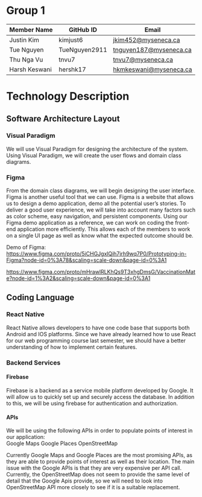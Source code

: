 # Group 1

|   Member Name  | GitHub ID |           Email               |
| ---------------| ---------------|-------------------------------|
| Justin Kim     | kimjust6	  |jkim452@myseneca.ca    	  |
| Tue Nguyen     | TueNguyen2911  |tnguyen187@myseneca.ca 	  |
| Thu Nga Vu	 | tnvu7	  |tnvu7@myseneca.ca   		  |
| Harsh Keswani  | hershk17	  |hkmkeswani@myseneca.ca 	  |



# Technology Description

## Software Architecture Layout

### Visual Paradigm

We will use Visual Paradigm for designing the architecture of the system. Using Visual Paradigm, we will create the user flows and domain class diagrams. 

### Figma

From the domain class diagrams, we will begin designing the user interface. Figma is another useful tool that we can use. Figma is a website that allows us to design a demo application, demo all the potential user’s stories. To deliver a good user experience, we will take into account many factors such as color scheme, easy navigation, and persistent components. Using our Figma demo application as a reference, we can work on coding the front-end application more efficiently.  This allows each of the members to work on a single UI page as well as know what the expected outcome should be.

Demo of Figma: https://www.figma.com/proto/5iCHGJgxlQih7jrh9wq7P0/Prototyping-in-Figma?node-id=0%3A78&scaling=scale-down&page-id=0%3A1

https://www.figma.com/proto/mHrawlRLKhQs9T3xhgDmsG/VaccinationMate?node-id=1%3A2&scaling=scale-down&page-id=0%3A1

## Coding Language

### React Native

React Native allows developers to have one code base that supports both Android and IOS platforms. Since we have already learned how to use React for our web programming course last semester, we should have a better understanding of how to implement certain features. 

### Backend Services

#### Firebase

Firebase is a backend as a service mobile platform developed by Google.  It will allow us to quickly set up and securely access the database. In addition to this, we will be using firebase for authentication and authorization.  

#### APIs

We will be using the following APIs in order to populate points of interest in our application:  
Google Maps
Google Places
OpenStreetMap 

Currently Google Maps and Google Places are the most promising APIs, as they are able to provide points of interest as well as their location. The main issue with the Google APIs is that they are very expensive per API call. Currently, the OpenStreetMap does not seem to provide the same level of detail that the Google Apis provide, so we will need to look into OpenStreetMap API more closely to see if it is a suitable replacement. 
